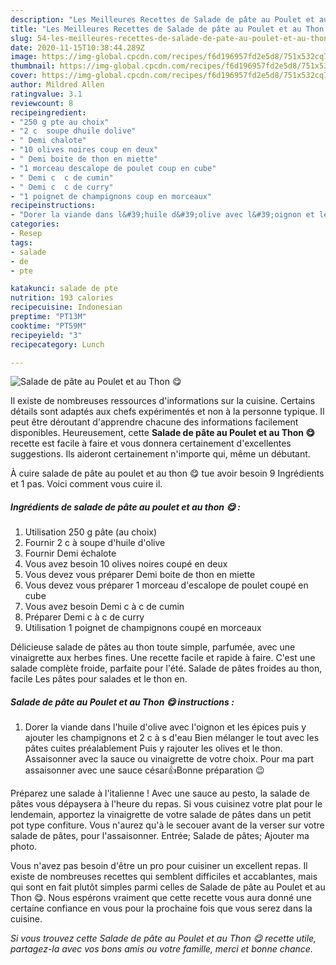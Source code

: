 ```yaml
---
description: "Les Meilleures Recettes de Salade de pâte au Poulet et au Thon 😋"
title: "Les Meilleures Recettes de Salade de pâte au Poulet et au Thon 😋"
slug: 54-les-meilleures-recettes-de-salade-de-pate-au-poulet-et-au-thon
date: 2020-11-15T10:38:44.289Z
image: https://img-global.cpcdn.com/recipes/f6d196957fd2e5d8/751x532cq70/salade-de-pate-au-poulet-et-au-thon-😋-photo-principale-de-la-recette.jpg
thumbnail: https://img-global.cpcdn.com/recipes/f6d196957fd2e5d8/751x532cq70/salade-de-pate-au-poulet-et-au-thon-😋-photo-principale-de-la-recette.jpg
cover: https://img-global.cpcdn.com/recipes/f6d196957fd2e5d8/751x532cq70/salade-de-pate-au-poulet-et-au-thon-😋-photo-principale-de-la-recette.jpg
author: Mildred Allen
ratingvalue: 3.1
reviewcount: 8
recipeingredient:
- "250 g pte au choix"
- "2 c  soupe dhuile dolive"
- " Demi chalote"
- "10 olives noires coup en deux"
- " Demi boite de thon en miette"
- "1 morceau descalope de poulet coup en cube"
- " Demi c  c de cumin"
- " Demi c  c de curry"
- "1 poignet de champignons coup en morceaux"
recipeinstructions:
- "Dorer la viande dans l&#39;huile d&#39;olive avec l&#39;oignon et les épices puis y ajouter les champignons et 2 c à s d&#39;eau Bien mélanger le tout avec les pâtes cuites préalablement Puis y rajouter les olives et le thon. Assaisonner avec la sauce ou vinaigrette de votre choix. Pour ma part assaisonner avec une sauce césar👍Bonne préparation 😉"
categories:
- Resep
tags:
- salade
- de
- pte

katakunci: salade de pte 
nutrition: 193 calories
recipecuisine: Indonesian
preptime: "PT13M"
cooktime: "PT59M"
recipeyield: "3"
recipecategory: Lunch

---
```



![Salade de pâte au Poulet et au Thon 😋](https://img-global.cpcdn.com/recipes/f6d196957fd2e5d8/751x532cq70/salade-de-pate-au-poulet-et-au-thon-😋-photo-principale-de-la-recette.jpg)

Il existe de nombreuses ressources d'informations sur la cuisine. Certains détails sont adaptés aux chefs expérimentés et non à la personne typique. Il peut être déroutant d'apprendre chacune des informations facilement disponibles. Heureusement, cette <strong> Salade de pâte au Poulet et au Thon 😋 </strong> recette est facile à faire et vous donnera certainement d'excellentes suggestions. Ils aideront certainement n'importe qui, même un débutant.

<!--inarticleads1-->

À cuire salade de pâte au poulet et au thon 😋 tue avoir besoin 9 Ingrédients et 1 pas. Voici comment vous cuire il.

##### Ingrédients de salade de pâte au poulet et au thon 😋 :

1. Utilisation 250 g pâte (au choix)
1. Fournir 2 c à soupe d&#39;huile d&#39;olive
1. Fournir  Demi échalote
1. Vous avez besoin 10 olives noires coupé en deux
1. Vous devez vous préparer  Demi boite de thon en miette
1. Vous devez vous préparer 1 morceau d&#39;escalope de poulet coupé en cube
1. Vous avez besoin  Demi c à c de cumin
1. Préparer  Demi c à c de curry
1. Utilisation 1 poignet de champignons coupé en morceaux


Délicieuse salade de pâtes au thon toute simple, parfumée, avec une vinaigrette aux herbes fines. Une recette facile et rapide à faire. C&#39;est une salade complète froide, parfaite pour l&#39;été. Salade de pâtes froides au thon, facile Les pâtes pour salades et le thon en. 

<!--inarticleads2-->

##### Salade de pâte au Poulet et au Thon 😋 instructions :

1. Dorer la viande dans l&#39;huile d&#39;olive avec l&#39;oignon et les épices puis y ajouter les champignons et 2 c à s d&#39;eau Bien mélanger le tout avec les pâtes cuites préalablement Puis y rajouter les olives et le thon. Assaisonner avec la sauce ou vinaigrette de votre choix. Pour ma part assaisonner avec une sauce césar👍Bonne préparation 😉


Préparez une salade à l&#39;italienne ! Avec une sauce au pesto, la salade de pâtes vous dépaysera à l&#39;heure du repas. Si vous cuisinez votre plat pour le lendemain, apportez la vinaigrette de votre salade de pâtes dans un petit pot type confiture. Vous n&#39;aurez qu&#39;à le secouer avant de la verser sur votre salade de pâtes, pour l&#39;assaisonner. Entrée; Salade de pâtes; Ajouter ma photo. 

<!--inarticleads1-->

<p>
Vous n'avez pas besoin d'être un pro pour cuisiner un excellent repas. Il existe de nombreuses recettes qui semblent difficiles et accablantes, mais qui sont en fait plutôt simples parmi celles de Salade de pâte au Poulet et au Thon 😋. Nous espérons vraiment que cette recette vous aura donné une certaine confiance en vous pour la prochaine fois que vous serez dans la cuisine.
</p>

<p>
<i>Si vous trouvez cette Salade de pâte au Poulet et au Thon 😋 recette utile, partagez-la avec vos bons amis ou votre famille, merci et bonne chance.</i>
</p>
